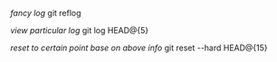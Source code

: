 *fancy log*
git reflog

*view particular log*
git log HEAD@{5}

*reset to certain point base on above info*
git reset --hard HEAD@{15}
